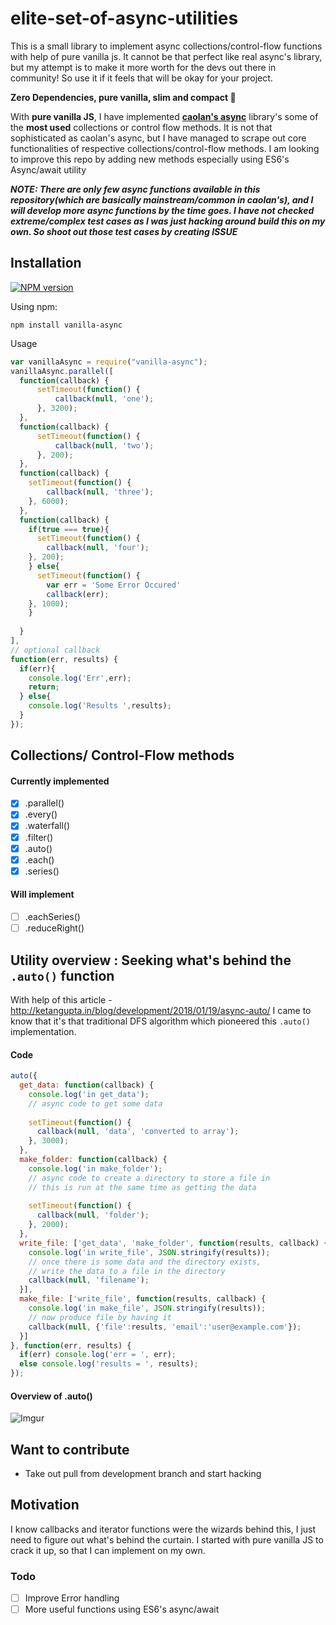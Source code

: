 # elite-set-of-async-utilities

This is a small library to implement async collections/control-flow functions with help of pure vanilla js. It cannot be that perfect like real async's library, but my attempt is to make it more worth for the devs out there in community! So use it if it feels that will be okay for your project.

**Zero Dependencies, pure vanilla, slim and compact :wrench:**


With **pure vanilla JS**, I have implemented **[caolan's async](https://github.com/caolan/async)** library's some of the **most used** collections or control flow methods. It is not that sophisticated as caolan's async, but I have managed to scrape out core functionalities of respective collections/control-flow methods. I am looking to improve this repo by adding new methods especially using ES6's Async/await utility


***NOTE: There are only few async functions available in this repository(which are basically mainstream/common in caolan's), and I will develop more async functions by the time goes. I have not checked extreme/complex test cases as I was just hacking around build this on my own. So shoot out those test cases by creating ISSUE***

## Installation
[![NPM version](https://img.shields.io/badge/npm-1.0.8-brightgreen.svg)](https://www.npmjs.com/package/vanilla-async)

Using npm:
```
npm install vanilla-async
```
Usage 

```js
var vanillaAsync = require("vanilla-async");
vanillaAsync.parallel([
  function(callback) {
      setTimeout(function() {
          callback(null, 'one');
      }, 3200);
  },
  function(callback) {
      setTimeout(function() {
          callback(null, 'two');
      }, 200);
  },
  function(callback) {
    setTimeout(function() {
        callback(null, 'three');
    }, 6000);
  },
  function(callback) {
    if(true === true){
      setTimeout(function() {
        callback(null, 'four');
    }, 200);
    } else{
      setTimeout(function() {
        var err = 'Some Error Occured'
        callback(err);
    }, 1000);
    }
    
  }
],
// optional callback
function(err, results) {
  if(err){
    console.log('Err',err);
    return;
  } else{
    console.log('Results ',results);
  }
});
```


## Collections/ Control-Flow methods 
#### Currently implemented
- [x] .parallel()
- [X] .every()
- [X] .waterfall()
- [X] .filter()
- [X] .auto()
- [X] .each()
- [X] .series()

#### Will implement

- [ ] .eachSeries()
- [ ] .reduceRight()

## Utility overview : Seeking what's behind the `.auto()` function
With help of this article - http://ketangupta.in/blog/development/2018/01/19/async-auto/ I came to know that it's that traditional DFS algorithm which pioneered this `.auto()` implementation.
#### Code
```js
auto({
  get_data: function(callback) {
    console.log('in get_data');
    // async code to get some data
    
    setTimeout(function() {
      callback(null, 'data', 'converted to array');
    }, 3000);
  },
  make_folder: function(callback) {
    console.log('in make_folder');
    // async code to create a directory to store a file in
    // this is run at the same time as getting the data
    
    setTimeout(function() {
      callback(null, 'folder');
    }, 2000);
  },
  write_file: ['get_data', 'make_folder', function(results, callback) {
    console.log('in write_file', JSON.stringify(results));
    // once there is some data and the directory exists,
    // write the data to a file in the directory
    callback(null, 'filename');
  }],
  make_file: ['write_file', function(results, callback) {
    console.log('in make_file', JSON.stringify(results));
    // now produce file by having it
    callback(null, {'file':results, 'email':'user@example.com'});
  }]
}, function(err, results) {
  if(err) console.log('err = ', err);
  else console.log('results = ', results);
});
```
#### Overview of .auto()
![Imgur](https://i.imgur.com/XDFKjMU.png)

## Want to contribute
- Take out pull from development branch and start hacking

## Motivation
I know callbacks and iterator functions were the wizards behind this, I just need to figure out what's behind the curtain. I started with pure vanilla JS to crack it up, so that I can implement on my own.

### Todo
- [ ] Improve Error handling
- [ ] More useful functions using ES6's async/await
